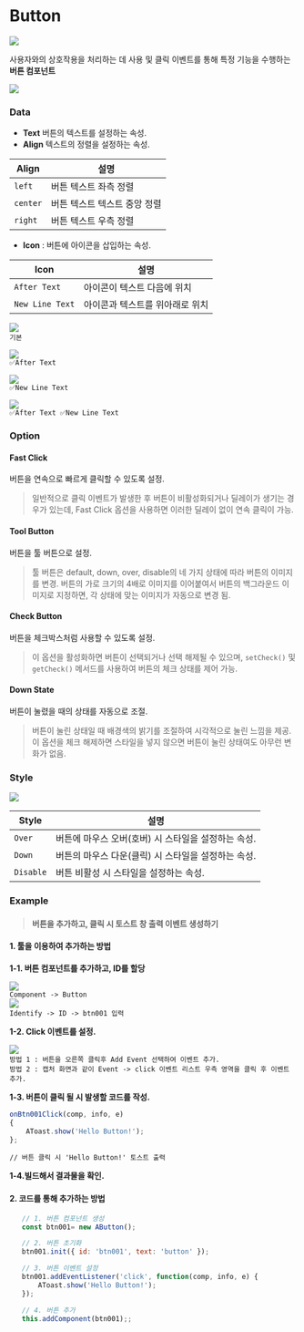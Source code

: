 # Button

![](../../.gitbook/assets/btn-comp-00.png)

사용자와의 상호작용을 처리하는 데 사용 및 클릭 이벤트를 통해 특정 기능을 수행하는 **버튼 컴포넌트**

![](<../../.gitbook/assets/1 (1).png>)

### Data

* **Text** 버튼의 텍스트를 설정하는 속성.
* **Align** 텍스트의 정렬을 설정하는 속성.

| Align    | 설명               |
| -------- | ---------------- |
| `left`   | 버튼 텍스트 좌측 정렬     |
| `center` | 버튼 텍스트 텍스트 중앙 정렬 |
| `right`  | 버튼 텍스트 우측 정렬     |

* **Icon** : 버튼에 아이콘을 삽입하는 속성.

| Icon            | 설명                |
| --------------- | ----------------- |
| `After Text`    | 아이콘이 텍스트 다음에 위치   |
| `New Line Text` | 아이콘과 텍스트를 위아래로 위치 |

![](../../.gitbook/assets/화면_캡처_2025-01-22_161501.png)\
`기본`

![](../../.gitbook/assets/화면_캡처_2025-01-22_161544.png)\
`✅After Text`

![](../../.gitbook/assets/화면_캡처_2025-01-22_161610.png)\
`✅New Line Text`

![](../../.gitbook/assets/화면_캡처_2025-01-22_161633.png)\
`✅After Text ✅New Line Text`

### Option

#### Fast Click

버튼을 연속으로 빠르게 클릭할 수 있도록 설정.

> 일반적으로 클릭 이벤트가 발생한 후 버튼이 비활성화되거나 딜레이가 생기는 경우가 있는데, Fast Click 옵션을 사용하면 이러한 딜레이 없이 연속 클릭이 가능.

#### Tool Button

버튼을 툴 버튼으로 설정.

> 툴 버튼은 default, down, over, disable의 네 가지 상태에 따라 버튼의 이미지를 변경. 버튼의 가로 크기의 4배로 이미지를 이어붙여서 버튼의 백그라운드 이미지로 지정하면, 각 상태에 맞는 이미지가 자동으로 변경 됨.

#### Check Button

버튼을 체크박스처럼 사용할 수 있도록 설정.

> 이 옵션을 활성화하면 버튼이 선택되거나 선택 해제될 수 있으며, `setCheck()` 및 `getCheck()` 메서드를 사용하여 버튼의 체크 상태를 제어 가능.

#### Down State

버튼이 눌렸을 때의 상태를 자동으로 조절.

> 버튼이 눌린 상태일 때 배경색의 밝기를 조절하여 시각적으로 눌린 느낌을 제공. 이 옵션을 체크 해제하면 스타일을 넣지 않으면 버튼이 눌린 상태여도 아무런 변화가 없음.

### Style

![](<../../.gitbook/assets/2 (1).png>)

| Style     | 설명                             |
| --------- | ------------------------------ |
| `Over`    | 버튼에 마우스 오버(호버) 시 스타일을 설정하는 속성. |
| `Down`    | 버튼의 마우스 다운(클릭) 시 스타일을 설정하는 속성. |
| `Disable` | 버튼 비활성 시 스타일을 설정하는 속성.         |

### Example

> #### 버튼을 추가하고, 클릭 시 토스트 창 출력 이벤트 생성하기

#### 1. 툴을 이용하여 추가하는 방법

**1-1. 버튼 컴포넌트를 추가하고, ID를 할당**

![](../../.gitbook/assets/화면_캡처_2025-01-22_163749.png)\
`Component -> Button`\
![](../../.gitbook/assets/2_1Kcg0W6.png)\
`Identify -> ID -> btn001 입력`

**1-2. Click 이벤트를 설정.**

![](<../../.gitbook/assets/3 (1).png>)\
`방법 1 : 버튼을 오른쪽 클릭후 Add Event 선택하여 이벤트 추가.`\
`방법 2 : 캡처 화면과 같이 Event -> click 이벤트 리스트 우측 영역을 클릭 후 이벤트 추가.`

**1-3. 버튼이 클릭 될 시 발생할 코드를 작성.**

```js
onBtn001Click(comp, info, e)
{
    AToast.show('Hello Button!');
};
```

```
// 버튼 클릭 시 'Hello Button!' 토스트 출력
```

**1-4.빌드해서 결과물을 확인.**

#### 2. 코드를 통해 추가하는 방법

```js
   // 1. 버튼 컴포넌트 생성 
   const btn001= new AButton(); 

   // 2. 버튼 초기화 
   btn001.init({ id: 'btn001', text: 'button' }); 

   // 3. 버튼 이벤트 설정 
   btn001.addEventListener('click', function(comp, info, e) {
	   AToast.show('Hello Button!'); 
   }); 

   // 4. 버튼 추가 
   this.addComponent(btn001);;
```

